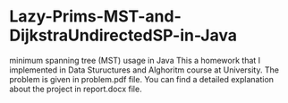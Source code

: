 # Lazy-Prims-MST-and-DijkstraUndirectedSP-in-Java
minimum spanning tree  (MST) usage in Java
This a homework that I implemented in Data Stuructures and Alghoritm course at University. 
The problem is given in problem.pdf file.
You can find a detailed explanation about the project in report.docx file. 
